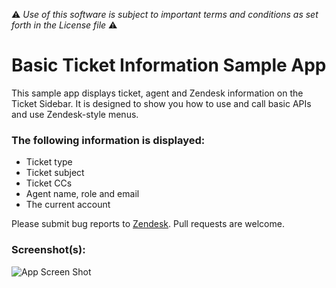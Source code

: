 :warning: *Use of this software is subject to important terms and conditions as set forth in the License file* :warning:

# Basic Ticket Information Sample App

This sample app displays ticket, agent and Zendesk information on the Ticket Sidebar. It is designed to show you how to use and call basic APIs and use Zendesk-style menus.

### The following information is displayed:

* Ticket type
* Ticket subject
* Ticket CCs
* Agent name, role and email
* The current account

Please submit bug reports to [Zendesk](https://support.zendesk.com/requests/new). Pull requests are welcome.

### Screenshot(s):

![App Screen Shot](http://f.cl.ly/items/0P1r0w1g1n2B2X2J1B1J/preview.gif)


